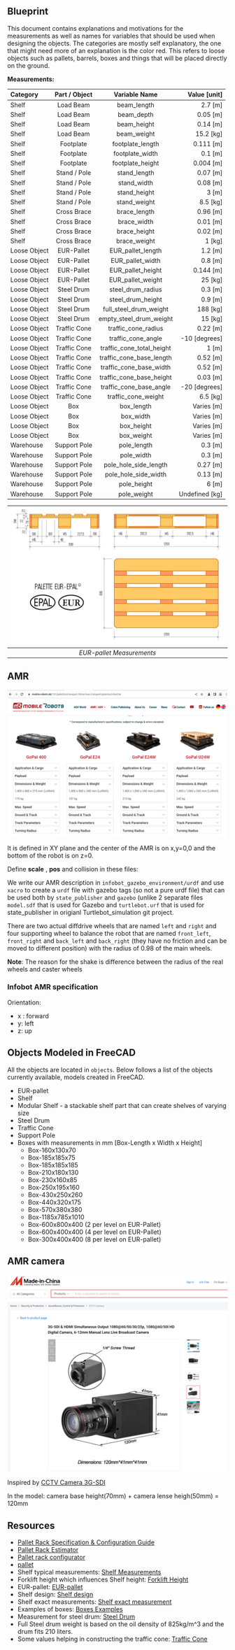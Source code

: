 ## Blueprint

This document contains explanations and motivations for the measurements as well as names for variables that should be used when designing the objects. The categories are mostly self explanatory, the one that might need more of an explanation is the color red. This refers to loose objects such as pallets, barrels, boxes and things that will be placed directly on the ground. 

**Measurements:**

| Category              | Part / Object         | Variable Name                 | Value [unit]  |
| :---                  | :----:                |    :----:                     |          ---: |
| Shelf                 | Load Beam             | beam_length                   | 2.7 [m]       |
| Shelf                 | Load Beam             | beam_depth                    | 0.05 [m]      |
| Shelf                 | Load Beam             | beam_height                   | 0.14 [m]      |
| Shelf                 | Load Beam             | beam_weight                   | 15.2 [kg]     |
| Shelf                 | Footplate             | footplate_length              | 0.111 [m]     |
| Shelf                 | Footplate             | footplate_width               | 0.1 [m]       |
| Shelf                 | Footplate             | footplate_height              | 0.004 [m]     |
| Shelf                 | Stand / Pole          | stand_length                  | 0.07 [m]      |
| Shelf                 | Stand / Pole          | stand_width                   | 0.08 [m]      |
| Shelf                 | Stand / Pole          | stand_height                  | 3 [m]         |
| Shelf                 | Stand / Pole          | stand_weight                  | 8.5 [kg]      |
| Shelf                 | Cross Brace           | brace_length                  | 0.96 [m]      |
| Shelf                 | Cross Brace           | brace_width                   | 0.01 [m]      |
| Shelf                 | Cross Brace           | brace_height                  | 0.02 [m]      |
| Shelf                 | Cross Brace           | brace_weight                  | 1 [kg]        |
| Loose Object          | EUR-Pallet            | EUR_pallet_length             | 1.2 [m]       |
| Loose Object          | EUR-Pallet            | EUR_pallet_width              | 0.8 [m]       |
| Loose Object          | EUR-Pallet            | EUR_pallet_height             | 0.144 [m]     |
| Loose Object          | EUR-Pallet            | EUR_pallet_weight             | 25 [kg]       |
| Loose Object          | Steel Drum            | steel_drum_radius             | 0.3 [m]       |
| Loose Object          | Steel Drum            | steel_drum_height             | 0.9 [m]       |
| Loose Object          | Steel Drum            | full_steel_drum_weight        | 188 [kg]      |
| Loose Object          | Steel Drum            | empty_steel_drum_weight       | 15 [kg]       |
| Loose Object          | Traffic Cone          | traffic_cone_radius           | 0.22 [m]      |
| Loose Object          | Traffic Cone          | traffic_cone_angle            | -10 [degrees] |
| Loose Object          | Traffic Cone          | traffic_cone_total_height     | 1 [m]         |
| Loose Object          | Traffic Cone          | traffic_cone_base_length      | 0.52 [m]      |
| Loose Object          | Traffic Cone          | traffic_cone_base_width       | 0.52 [m]      |
| Loose Object          | Traffic Cone          | traffic_cone_base_height      | 0.03 [m]      |
| Loose Object          | Traffic Cone          | traffic_cone_base_angle       | -20 [degrees] |
| Loose Object          | Traffic Cone          | traffic_cone_weight           | 6.5 [kg]      |
| Loose Object          | Box                   | box_length                    | Varies [m]    |
| Loose Object          | Box                   | box_width                     | Varies [m]    |
| Loose Object          | Box                   | box_height                    | Varies [m]    |
| Loose Object          | Box                   | box_weight                    | Varies [m]    |
| Warehouse             | Support Pole          | pole_length                   | 0.3 [m]       |
| Warehouse             | Support Pole          | pole_width                    | 0.3 [m]       |
| Warehouse             | Support Pole          | pole_hole_side_length         | 0.27 [m]      |
| Warehouse             | Support Pole          | pole_hole_side_width          | 0.13 [m]      |
| Warehouse             | Support Pole          | pole_height                   | 6 [m]         |
| Warehouse             | Support Pole          | pole_weight                   | Undefined [kg]|


|![EUR-pallet](resources/eur-pall.gif)|
|:--:| 
| *EUR-pallet Measurements* |


## AMR

![AMR](resources/AMR.png)

It is defined in XY plane and the center of the AMR is on x,y=0,0 and the bottom of the robot is on z=0.

Define **scale** , **pos** and collision in these files:

We write our AMR description in `infobot_gazebo_environment/urdf` and use `xacro` to create a `urdf` file with gazebo tags (so not a pure urdf file) that can be used both by `state_publisher` and `gazebo` (unlike 2 separate files  `model.sdf` that is used for Gazebo and `turtlebot.urf` that is used for state_publisher in origianl Turtlebot_simulation git project.

There are two actual diffdrive wheels that are named `left` and `right` and four supporting wheel to balance the robot that are named `front_left`, `front_right` and `back_left` and `back_right` (they have no friction and can be moved to different position) with the radius of 0.98 of the main wheels.

**Note**: The reason for the shake is difference between the radius of the real wheels and caster wheels

### Infobot AMR specification

Orientation:

- x : forward
- y: left
- z: up

## Objects Modeled in FreeCAD
All the objects are located in `objects`. Below follows a list of the objects currently available, models created in FreeCAD.

- EUR-pallet
- Shelf
- Modular Shelf - a stackable shelf part that can create shelves of varying size
- Steel Drum
- Traffic Cone
- Support Pole
- Boxes with measurements in mm [Box-Length x Width x Height]
    - Box-160x130x70
    - Box-185x185x75
    - Box-185x185x185
    - Box-210x180x130
    - Box-230x160x85
    - Box-250x195x160
    - Box-430x250x260
    - Box-440x320x175
    - Box-570x380x380
    - Box-1185x785x1010
    - Box-600x800x400 (2 per level on EUR-Pallet)
    - Box-600x400x400 (4 per level on EUR-Pallet)
    - Box-300x400x400 (8 per level on EUR-pallet)


## AMR camera

![Camera](resources/camera.png)

Inspired by  [CCTV Camera 3G-SDI](https://sz-camera.en.made-in-china.com/productimage/OxfRauwdhIcY-2f1j00jPcbKhZkSIoC/China-3G-SDI-HDMI-Simultaneous-Output-1080-60-50-30-25p-1080-60-50I-HD-Digital-Camera-6-12mm-Manual-Lens-Live-Broadcast-Camera.html)

In the model: camera base height(70mm) + camera lense heigh(50mm) = 120mm

## Resources

- [Pallet Rack Specification & Configuration Guide](https://www.cisco-eagle.com/category/3051/selective-rack-configuration)
- [Pallet Rack Estimator](https://webtools.cisco-eagle.com/rack/)
- [Pallet rack configurator](https://www.topregal.com/en/pallet-racks/configurator/)
- [pallet](https://app.gazebosim.org/search;q=Pallet)
- Shelf typical measurements: [Shelf Measurements](https://arkerwarehouse.com/standard-upright-sizes/#:~:text=The%20most%20common%20upright%20depth,is%208'%20to%2024')
- Forklift height which influences Shelf height: [Forklift Height](https://www.bigrentz.com/blog/dimensions-of-forklift#:~:text=Forklift%20heights%20can%20span%20anywhere,is%20about%2013.5%2D14.5%20feet.)
- EUR-pallet: [EUR-pallet](https://www.svenskttra.se/bygg-med-tra/traforpackningar/val-av-emballagetyp/lastpallar/#:~:text=EUR%2Dpallen%20med%20m%C3%A5tten%20800,lastpallen%20%C3%B6verstiga%205%20500%20kg.)
- Shelf design: [Shelf design](https://www.topregal.com/en/pallet-racks/configurator/)
- Shelf exact measurements: [Shelf exact measurement](https://www.topregal.com/out/media/29386_tdb_INT_PR9000.pdf)
- Examples of boxes: [Boxes Examples](https://wulffsupplies.se/produkter/emballage/emballage/wellador-och-kartonger/)
- Measurement for steel drum: [Steel Drum](https://eshop-best-chemical.com/products/210-litres-tight-head-steel-drum-with-pe-gasket-grey)
- Full Steel drum weight is based on the oil density of 825kg/m^3 and the drum fits 210 liters.
- Some values helping in constructing the traffic cone: [Traffic Cone](https://www.roadware.co.uk/starlite-1-meter-road-traffic-cones/)